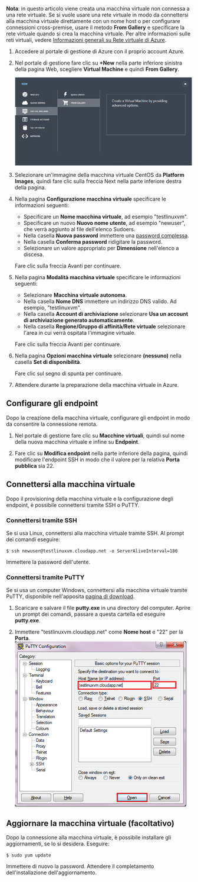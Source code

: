 <properties writer="kathydav" editor="tysonn" manager="jeffreyg" />

**Nota**: in questo articolo viene creata una macchina virtuale non connessa a una rete virtuale. Se si vuole usare una rete virtuale in modo da connettersi alla macchina virtuale direttamente con un nome host o per configurare connessioni
cross-premise, usare il metodo **From Gallery** e specificare la rete virtuale quando si crea la macchina virtuale. Per altre informazioni sulle reti virtuali, vedere [Informazioni generali su Rete virtuale di Azure][Informazioni generali su Rete virtuale di Azure].

1.  Accedere al portale di gestione di Azure con il proprio account Azure.
2.  Nel portale di gestione fare clic su **+New** nella parte inferiore sinistra della pagina Web, scegliere **Virtual Machine** e quindi **From Gallery**.

    ![Creare una nuova macchina virtuale][Creare una nuova macchina virtuale]

3.  Selezionare un'immagine della macchina virtuale CentOS da **Platform Images**, quindi fare clic sulla freccia Next nella parte inferiore destra della pagina.

4.  Nella pagina **Configurazione macchina virtuale** specificare le informazioni seguenti:

    -   Specificare un **Nome macchina virtuale**, ad esempio "testlinuxvm".
    -   Specificare un nuovo **Nuovo nome utente**, ad esempio "newuser", che verrà aggiunto al file dell'elenco Sudoers.
    -   Nella casella **Nuova password** immettere una [password complessa][password complessa].
    -   Nella casella **Conferma password** ridigitare la password.
    -   Selezionare un valore appropriato per **Dimensione** nell'elenco a discesa.

    Fare clic sulla freccia Avanti per continuare.

5.  Nella pagina **Modalità macchina virtuale** specificare le informazioni seguenti:

    -   Selezionare **Macchina virtuale autonoma**.
    -   Nella casella **Nome DNS** immettere un indirizzo DNS valido. Ad esempio, "testlinuxvm".
    -   Nella casella **Account di archiviazione** selezionare **Usa un account di archiviazione generato automaticamente**.
    -   Nella casella **Regione/Gruppo di affinità/Rete virtuale** selezionare l'area in cui verrà ospitata l'immagine virtuale.

    Fare clic sulla freccia Avanti per continuare.

6.  Nella pagina **Opzioni macchina virtuale** selezionare **(nessuno)** nella casella **Set di disponibilità**.

    Fare clic sul segno di spunta per continuare.

7.  Attendere durante la preparazione della macchina virtuale in Azure.

## Configurare gli endpoint

Dopo la creazione della macchina virtuale, configurare gli endpoint in modo da consentire la connessione remota.

1.  Nel portale di gestione fare clic su **Macchine virtuali**, quindi sul nome della nuova macchina virtuale e infine su **Endpoint**.

2.  Fare clic su **Modifica endpoint** nella parte inferiore della pagina, quindi modificare l'endpoint SSH in modo che il valore per la relativa **Porta pubblica** sia 22.

## Connettersi alla macchina virtuale

Dopo il provisioning della macchina virtuale e la configurazione degli endpoint, è possibile connettersi tramite SSH o PuTTY.

### Connettersi tramite SSH

Se si usa Linux, connettersi alla macchina virtuale tramite SSH. Al prompt dei comandi eseguire:

    $ ssh newuser@testlinuxvm.cloudapp.net -o ServerAliveInterval=180

Immettere la password dell'utente.

### Connettersi tramite PuTTY

Se si usa un computer Windows, connettersi alla macchina virtuale tramite PuTTY, disponibile nell'apposita [pagina di download][pagina di download].

1.  Scaricare e salvare il file **putty.exe** in una directory del computer. Aprire un prompt dei comandi, passare a questa cartella ed eseguire **putty.exe**.

2.  Immettere "testlinuxvm.cloudapp.net" come **Nome host** e "22" per la **Porta**.
    ![PuTTY Screen][PuTTY Screen]

## Aggiornare la macchina virtuale (facoltativo)

Dopo la connessione alla macchina virtuale, è possibile installare gli aggiornamenti, se lo si desidera. Eseguire:

    $ sudo yum update

Immettere di nuovo la password. Attendere il completamento dell'installazione dell'aggiornamento.

  [Informazioni generali su Rete virtuale di Azure]: http://go.microsoft.com/fwlink/p/?LinkID=294063
  [Creare una nuova macchina virtuale]: ./media/create-and-configure-centos-vm-in-portal/CreateVM.png
  [password complessa]: http://msdn.microsoft.com/it-it/library/ms161962.aspx
  [pagina di download]: http://www.puttyssh.org/download.html
  [PuTTY Screen]: ./media/create-and-configure-centos-vm-in-portal/putty.png
